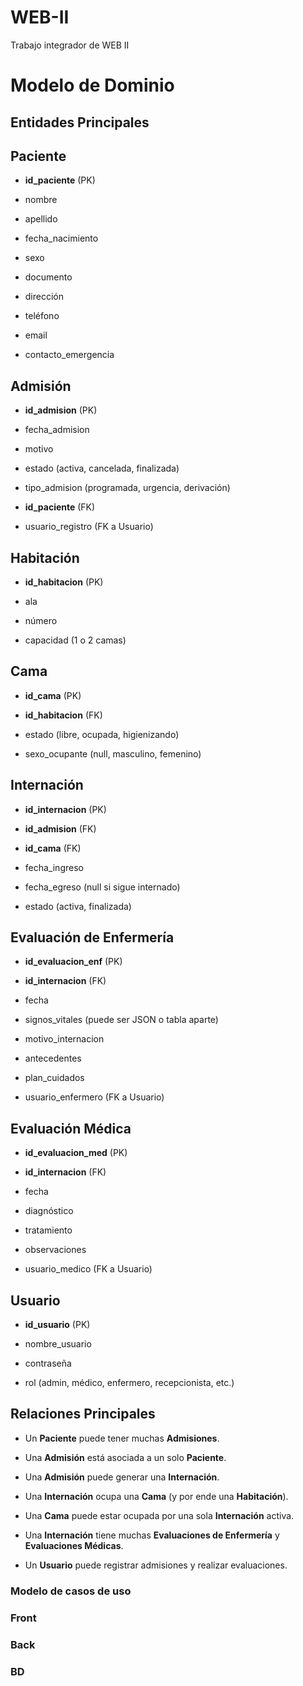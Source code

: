 # WEB-II
Trabajo integrador de WEB II
 
# Modelo de Dominio

## Entidades Principales

## Paciente

-   **id_paciente**  (PK)
    
-   nombre
    
-   apellido
    
-   fecha_nacimiento
    
-   sexo
    
-   documento
    
-   dirección
    
-   teléfono
    
-   email
    
-   contacto_emergencia
    

## Admisión

-   **id_admision**  (PK)
    
-   fecha_admision
    
-   motivo
    
-   estado (activa, cancelada, finalizada)
    
-   tipo_admision (programada, urgencia, derivación)
    
-   **id_paciente**  (FK)
    
-   usuario_registro (FK a Usuario)
    

## Habitación

-   **id_habitacion**  (PK)
    
-   ala
    
-   número
    
-   capacidad (1 o 2 camas)
    

## Cama

-   **id_cama**  (PK)
    
-   **id_habitacion**  (FK)
    
-   estado (libre, ocupada, higienizando)
    
-   sexo_ocupante (null, masculino, femenino)
    

## Internación

-   **id_internacion**  (PK)
    
-   **id_admision**  (FK)
    
-   **id_cama**  (FK)
    
-   fecha_ingreso
    
-   fecha_egreso (null si sigue internado)
    
-   estado (activa, finalizada)
    

## Evaluación de Enfermería

-   **id_evaluacion_enf**  (PK)
    
-   **id_internacion**  (FK)
    
-   fecha
    
-   signos_vitales (puede ser JSON o tabla aparte)
    
-   motivo_internacion
    
-   antecedentes
    
-   plan_cuidados
    
-   usuario_enfermero (FK a Usuario)
    

## Evaluación Médica

-   **id_evaluacion_med**  (PK)
    
-   **id_internacion**  (FK)
    
-   fecha
    
-   diagnóstico
    
-   tratamiento
    
-   observaciones
    
-   usuario_medico (FK a Usuario)
    

## Usuario

-   **id_usuario**  (PK)
    
-   nombre_usuario
    
-   contraseña
    
-   rol (admin, médico, enfermero, recepcionista, etc.)
    

## Relaciones Principales

-   Un  **Paciente**  puede tener muchas  **Admisiones**.
    
-   Una  **Admisión**  está asociada a un solo  **Paciente**.
    
-   Una  **Admisión**  puede generar una  **Internación**.
    
-   Una  **Internación**  ocupa una  **Cama**  (y por ende una  **Habitación**).
    
-   Una  **Cama**  puede estar ocupada por una sola  **Internación**  activa.
    
-   Una  **Internación**  tiene muchas  **Evaluaciones de Enfermería**  y  **Evaluaciones Médicas**.
    
-   Un  **Usuario**  puede registrar admisiones y realizar evaluaciones.
### Modelo de casos de uso
### Front
### Back
### BD